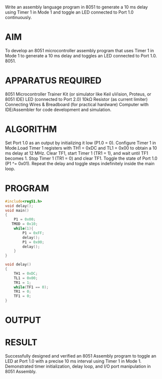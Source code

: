 Write an assembly language program in 8051 to generate a 10 ms delay using Timer 1 in Mode 1 and toggle an LED connected to Port 1.0 continuously.

# AIM
To develop an 8051 microcontroller assembly program that uses Timer 1 in Mode 1 to generate a 10 ms delay and toggles an LED connected to Port 1.0. 8051.

# APPARATUS REQUIRED
8051 Microcontroller Trainer Kit (or simulator like Keil uVision, Proteus, or 8051 IDE) LED (connected to Port 2.0) 10kΩ Resistor (as current limiter) Connecting Wires & Breadboard (for practical hardware) Computer with IDE/Assembler for code development and simulation.

# ALGORITHM
Set Port 1.0 as an output by initializing it low (P1.0 = 0). Configure Timer 1 in Mode.Load Timer 1 registers with TH1 = 0xDC and TL1 = 0x00 to obtain a 10 ms delay at 12 MHz. Clear TF1, start Timer 1 (TR1 = 1), and wait until TF1 becomes 1. Stop Timer 1 (TR1 = 0) and clear TF1. Toggle the state of Port 1.0 (P1 ^= 0x01). Repeat the delay and toggle steps indefinitely inside the main loop.

# PROGRAM

```c
#include<reg51.h>
void delay();
void main()
{
    P1 = 0x00;
   TMOD = 0x10;  
    while(1){
        P1 = 0xFF;
        delay();
        P1 = 0x00;
        delay();
    }
}

void delay()
{
    TH1 = 0xDC;  
    TL1 = 0x00;  
    TR1 = 1;     
    while(TF1 == 0);  
    TR1 = 0;     
    TF1 = 0;     
}
```

# OUTPUT 




# RESULT
Successfully designed and verified an 8051 Assembly program to toggle an LED at Port 1.0 with a precise 10 ms interval using Timer 1 in Mode 1. Demonstrated timer initialization, delay loop, and I/O port manipulation in 8051 Assembly.
